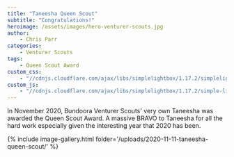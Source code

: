 ```yaml
---
title: "Taneesha Queen Scout"
subtitle: "Congratulations!"
heroimage: /assets/images/hero-venturer-scouts.jpg
author:
    - Chris Parr
categories:
    - Venturer Scouts
tags:
    - Queen Scout Award
custom_css:
    - "//cdnjs.cloudflare.com/ajax/libs/simplelightbox/1.17.2/simplelightbox.min.css"
custom_js:
    - "//cdnjs.cloudflare.com/ajax/libs/simplelightbox/1.17.2/simple-lightbox.min.js"
---
```


In November 2020, Bundoora Venturer Scouts' very own Taneesha was awarded the Queen Scout Award. A massive BRAVO to Taneesha for all the hard work especially given the interesting year that 2020 has been.

{% include image-gallery.html folder='/uploads/2020-11-11-taneesha-queen-scout/' %}